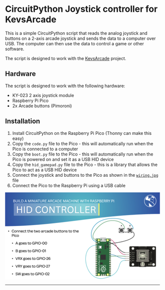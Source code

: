# CircuitPython Joystick controller for KevsArcade

This is a simple CircuitPython script that reads the analog joystick and buttons on a 2-axis arcade joystick and sends the data to a computer over USB. The computer can then use the data to control a game or other software.

The script is designed to work with the [KevsArcade](https://www.kevsrobots.co/kevsarcade) project.

## Hardware

The script is designed to work with the following hardware:

- KY-023 2 axis joystick module
- Raspberry Pi Pico
- 2x Arcade buttons (Pimoroni)

## Installation

1. Install CircuitPython on the Raspberry Pi Pico (Thonny can make this easy)
2. Copy the `code.py` file to the Pico - this will automatically run when the Pico is connected to a computer
3. Copy the `boot.py` file to the Pico - this will automatically run when the Pico is powered on and set it as a USB HID device
4. Copy the `hid_gamepad.py` file to the Pico - this is a library that allows the Pico to act as a USB HID device
5. Connect the joystick and buttons to the Pico as shown in the [`wiring.jpg`](wiring.jpg) file
6. Connect the Pico to the Raspberry Pi using a USB cable

![Wiring diagram](wiring.jpg)

---
